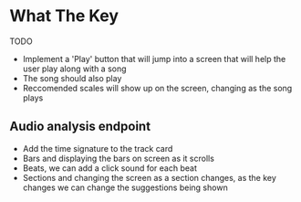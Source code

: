 # What The Key

TODO
- Implement a 'Play' button that will jump into a screen that will help the user play along with a song
- The song should also play
- Reccomended scales will show up on the screen, changing as the song plays

## Audio analysis endpoint
- Add the time signature to the track card
- Bars and displaying the bars on screen as it scrolls
- Beats, we can add a click sound for each beat
- Sections and changing the screen as a section changes, as the key changes we can change the suggestions being shown
